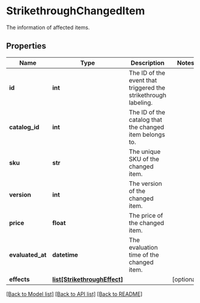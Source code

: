 # StrikethroughChangedItem

The information of affected items.
## Properties
Name | Type | Description | Notes
------------ | ------------- | ------------- | -------------
**id** | **int** | The ID of the event that triggered the strikethrough labeling. | 
**catalog_id** | **int** | The ID of the catalog that the changed item belongs to. | 
**sku** | **str** | The unique SKU of the changed item. | 
**version** | **int** | The version of the changed item. | 
**price** | **float** | The price of the changed item. | 
**evaluated_at** | **datetime** | The evaluation time of the changed item. | 
**effects** | [**list[StrikethroughEffect]**](StrikethroughEffect.md) |  | [optional] 

[[Back to Model list]](../README.md#documentation-for-models) [[Back to API list]](../README.md#documentation-for-api-endpoints) [[Back to README]](../README.md)


